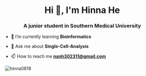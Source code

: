 <h1 align="center">Hi 👋, I'm Hinna He</h1>
<h3 align="center">A junior student in Southern Medical University</h3>

- 🌱 I’m currently learning **Bioinformatics**

- 💬 Ask me about **Single-Cell-Analysis**

- 📫 How to reach me **nanh302311@gmail.com**
</p>

<p>&nbsp;<img align="center" src="https://github-readme-stats.vercel.app/api?username=hinna0818&show_icons=true&locale=en" alt="hinna0818" /></p>
